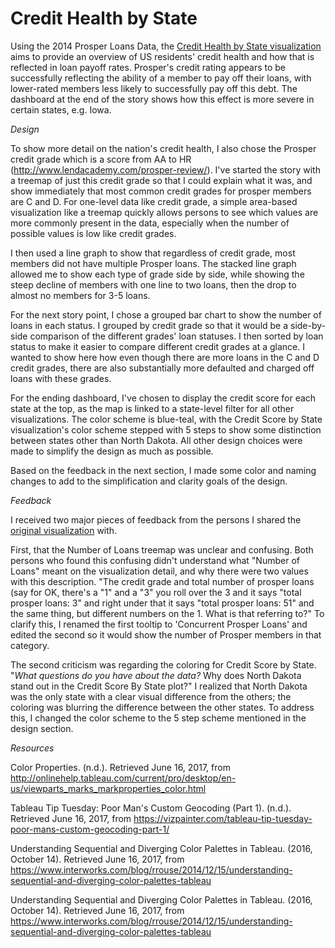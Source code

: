 # Credit Health by State

Using the 2014 Prosper Loans Data, the [Credit Health by State visualization](https://public.tableau.com/views/CreditHealthbyState/CreditHealth?:embed=y&:display_count=yes&publish=yes) aims to provide an overview of US residents' credit health and how that is reflected in loan payoff rates. Prosper's credit rating appears to be successfully reflecting the ability of a member to pay off their loans, with lower-rated members less likely to successfully pay off this debt. The dashboard at the end of the story shows how this effect is more severe in certain states, e.g. Iowa.

*Design*

To show more detail on the nation's credit health, I also chose the Prosper credit grade which is a score from AA to HR (http://www.lendacademy.com/prosper-review/). I've started the story with a treemap of just this credit grade so that I could explain what it was, and show immediately that most common credit grades for prosper members are C and D. For one-level data like credit grade, a simple area-based visualization like a treemap quickly allows persons to see which values are more commonly present in the data, especially when the number of possible values is low like credit grades.

I then used a line graph to show that regardless of credit grade, most members did not have multiple Prosper loans. The stacked line graph allowed me to show each type of grade side by side, while showing the steep decline of members with one line to two loans, then the drop to almost no members for 3-5 loans.

For the next story point, I chose a grouped bar chart to show the number of loans in each status. I grouped by credit grade so that it would be a side-by-side comparison of the different grades' loan statuses.  I then sorted by loan status to make it easier to compare different credit grades at a glance.  I wanted to show here how even though there are more loans in the C and D credit grades, there are also substantially more defaulted and charged off loans with these grades.  

For the ending dashboard, I've chosen to display the credit score for each state at the top, as the map is linked to a state-level filter for all other visualizations. The color scheme is blue-teal, with the Credit Score by State visualization's color scheme stepped with 5 steps to show some distinction between states other than North Dakota. All other design choices were made to simplify the design as much as possible.

Based on the feedback in the next section, I made some color and naming changes to add to the simplification and clarity goals of the design.

*Feedback*

I received two major pieces of feedback from the persons I shared the [original visualization](https://public.tableau.com/views/CreditHealthbyState_Draft/Story1?:embed=y&:display_count=yes&publish=yes) with.

First, that the Number of Loans treemap was unclear and confusing. Both persons who found this confusing didn't understand what "Number of Loans" meant on the visualization detail, and why there were two values with this description. "The credit grade and total number of prosper loans (say for OK, there's a "1" and a "3" you roll over the 3 and it says "total prosper loans: 3" and right under that it says "total prosper loans: 51" and the same thing, but different numbers on the 1. What is that referring to?" To clarify this, I renamed the first tooltip to 'Concurrent Prosper Loans' and edited the second so it would show the number of Prosper members in that category. 

The second criticism was regarding the coloring for Credit Score by State. "*What questions do you have about the data?* Why does North Dakota stand out in the Credit Score By State plot?" I realized that North Dakota was the only state with a clear visual difference from the others; the coloring was blurring the difference between the other states. To address this, I changed the color scheme to the 5 step scheme mentioned in the design section.

*Resources*

Color Properties. (n.d.). Retrieved June 16, 2017, from http://onlinehelp.tableau.com/current/pro/desktop/en-us/viewparts_marks_markproperties_color.html

Tableau Tip Tuesday: Poor Man's Custom Geocoding (Part 1). (n.d.). Retrieved June 16, 2017, from https://vizpainter.com/tableau-tip-tuesday-poor-mans-custom-geocoding-part-1/

Understanding Sequential and Diverging Color Palettes in Tableau. (2016, October 14). Retrieved June 16, 2017, from https://www.interworks.com/blog/rrouse/2014/12/15/understanding-sequential-and-diverging-color-palettes-tableau

Understanding Sequential and Diverging Color Palettes in Tableau. (2016, October 14). Retrieved June 16, 2017, from https://www.interworks.com/blog/rrouse/2014/12/15/understanding-sequential-and-diverging-color-palettes-tableau
